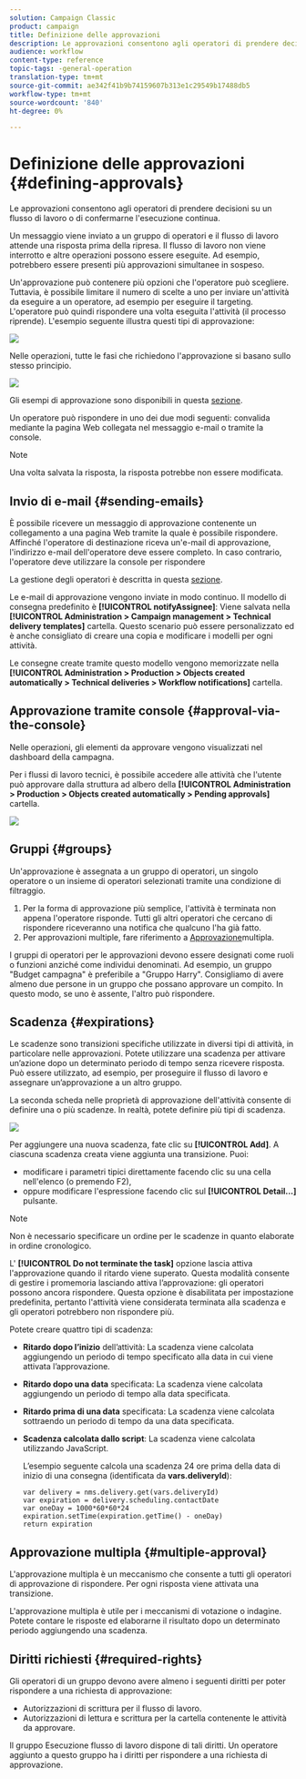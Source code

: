 ```yaml
---
solution: Campaign Classic
product: campaign
title: Definizione delle approvazioni
description: Le approvazioni consentono agli operatori di prendere decisioni su un flusso di lavoro o di confermarne l'esecuzione
audience: workflow
content-type: reference
topic-tags: -general-operation
translation-type: tm+mt
source-git-commit: ae342f41b9b74159607b313e1c29549b17488db5
workflow-type: tm+mt
source-wordcount: '840'
ht-degree: 0%

---
```



# Definizione delle approvazioni {#defining-approvals}

Le approvazioni consentono agli operatori di prendere decisioni su un flusso di lavoro o di confermarne l&#39;esecuzione continua.

Un messaggio viene inviato a un gruppo di operatori e il flusso di lavoro attende una risposta prima della ripresa. Il flusso di lavoro non viene interrotto e altre operazioni possono essere eseguite. Ad esempio, potrebbero essere presenti più approvazioni simultanee in sospeso.

Un&#39;approvazione può contenere più opzioni che l&#39;operatore può scegliere. Tuttavia, è possibile limitare il numero di scelte a uno per inviare un&#39;attività da eseguire a un operatore, ad esempio per eseguire il targeting. L&#39;operatore può quindi rispondere una volta eseguita l&#39;attività (il processo riprende). L&#39;esempio seguente illustra questi tipi di approvazione:

![](assets/validation-1.png)

Nelle operazioni, tutte le fasi che richiedono l&#39;approvazione si basano sullo stesso principio.

![](assets/validation-1-in-op.png)

Gli esempi di approvazione sono disponibili in questa [sezione](../../campaign/using/marketing-campaign-approval.md#checking-and-approving-deliveries).

Un operatore può rispondere in uno dei due modi seguenti: convalida mediante la pagina Web collegata nel messaggio e-mail o tramite la console.

>[!NOTE]
>
>Una volta salvata la risposta, la risposta potrebbe non essere modificata.

## Invio di e-mail {#sending-emails}

È possibile ricevere un messaggio di approvazione contenente un collegamento a una pagina Web tramite la quale è possibile rispondere. Affinché l&#39;operatore di destinazione riceva un&#39;e-mail di approvazione, l&#39;indirizzo e-mail dell&#39;operatore deve essere completo. In caso contrario, l&#39;operatore deve utilizzare la console per rispondere

La gestione degli operatori è descritta in questa [sezione](../../platform/using/access-management.md).

Le e-mail di approvazione vengono inviate in modo continuo. Il modello di consegna predefinito è **[!UICONTROL notifyAssignee]**: Viene salvata nella **[!UICONTROL Administration > Campaign management > Technical delivery templates]** cartella. Questo scenario può essere personalizzato ed è anche consigliato di creare una copia e modificare i modelli per ogni attività.

Le consegne create tramite questo modello vengono memorizzate nella **[!UICONTROL Administration > Production > Objects created automatically > Technical deliveries > Workflow notifications]** cartella.

## Approvazione tramite console {#approval-via-the-console}

Nelle operazioni, gli elementi da approvare vengono visualizzati nel dashboard della campagna.

Per i flussi di lavoro tecnici, è possibile accedere alle attività che l&#39;utente può approvare dalla struttura ad albero della **[!UICONTROL Administration > Production > Objects created automatically > Pending approvals]** cartella.

![](assets/validation-node.png)

## Gruppi {#groups}

Un&#39;approvazione è assegnata a un gruppo di operatori, un singolo operatore o un insieme di operatori selezionati tramite una condizione di filtraggio.

1. Per la forma di approvazione più semplice, l&#39;attività è terminata non appena l&#39;operatore risponde. Tutti gli altri operatori che cercano di rispondere riceveranno una notifica che qualcuno l&#39;ha già fatto.
1. Per approvazioni multiple, fare riferimento a [Approvazione](#multiple-approval)multipla.

I gruppi di operatori per le approvazioni devono essere designati come ruoli o funzioni anziché come individui denominati. Ad esempio, un gruppo &quot;Budget campagna&quot; è preferibile a &quot;Gruppo Harry&quot;. Consigliamo di avere almeno due persone in un gruppo che possano approvare un compito. In questo modo, se uno è assente, l&#39;altro può rispondere.

## Scadenza {#expirations}

Le scadenze sono transizioni specifiche utilizzate in diversi tipi di attività, in particolare nelle approvazioni. Potete utilizzare una scadenza per attivare un’azione dopo un determinato periodo di tempo senza ricevere risposta. Può essere utilizzato, ad esempio, per proseguire il flusso di lavoro e assegnare un’approvazione a un altro gruppo.

La seconda scheda nelle proprietà di approvazione dell&#39;attività consente di definire una o più scadenze. In realtà, potete definire più tipi di scadenza.

![](assets/expiration.png)

Per aggiungere una nuova scadenza, fate clic su **[!UICONTROL Add]**. A ciascuna scadenza creata viene aggiunta una transizione. Puoi:

* modificare i parametri tipici direttamente facendo clic su una cella nell&#39;elenco (o premendo F2),
* oppure modificare l&#39;espressione facendo clic sul **[!UICONTROL Detail...]** pulsante.

>[!NOTE]
>
>Non è necessario specificare un ordine per le scadenze in quanto elaborate in ordine cronologico.

L&#39; **[!UICONTROL Do not terminate the task]** opzione lascia attiva l&#39;approvazione quando il ritardo viene superato. Questa modalità consente di gestire i promemoria lasciando attiva l’approvazione: gli operatori possono ancora rispondere. Questa opzione è disabilitata per impostazione predefinita, pertanto l&#39;attività viene considerata terminata alla scadenza e gli operatori potrebbero non rispondere più.

Potete creare quattro tipi di scadenza:

* **Ritardo dopo l’inizio** dell’attività: La scadenza viene calcolata aggiungendo un periodo di tempo specificato alla data in cui viene attivata l’approvazione.
* **Ritardo dopo una data** specificata: La scadenza viene calcolata aggiungendo un periodo di tempo alla data specificata.
* **Ritardo prima di una data** specificata: La scadenza viene calcolata sottraendo un periodo di tempo da una data specificata.
* **Scadenza calcolata dallo script**: La scadenza viene calcolata utilizzando JavaScript.

   L’esempio seguente calcola una scadenza 24 ore prima della data di inizio di una consegna (identificata da **vars.deliveryId**):

   ```
   var delivery = nms.delivery.get(vars.deliveryId)
   var expiration = delivery.scheduling.contactDate
   var oneDay = 1000*60*60*24
   expiration.setTime(expiration.getTime() - oneDay)
   return expiration
   ```

## Approvazione multipla {#multiple-approval}

L&#39;approvazione multipla è un meccanismo che consente a tutti gli operatori di approvazione di rispondere. Per ogni risposta viene attivata una transizione.

L&#39;approvazione multipla è utile per i meccanismi di votazione o indagine. Potete contare le risposte ed elaborarne il risultato dopo un determinato periodo aggiungendo una scadenza.

## Diritti richiesti {#required-rights}

Gli operatori di un gruppo devono avere almeno i seguenti diritti per poter rispondere a una richiesta di approvazione:

* Autorizzazioni di scrittura per il flusso di lavoro.
* Autorizzazioni di lettura e scrittura per la cartella contenente le attività da approvare.

Il gruppo Esecuzione flusso di lavoro dispone di tali diritti. Un operatore aggiunto a questo gruppo ha i diritti per rispondere a una richiesta di approvazione.
